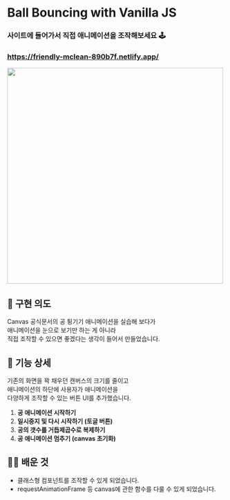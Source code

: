 # Ball Bouncing with Vanilla JS

### 사이트에 들어가서 직접 애니메이션을 조작해보세요 🕹
### https://friendly-mclean-890b7f.netlify.app/

<img src="https://user-images.githubusercontent.com/68722179/149880836-ab7ea0b5-6266-49aa-a607-bab9ccdaed26.png" width="500" />

## 🥎 구현 의도
Canvas 공식문서의 공 튕기기 애니메이션을 실습해 보다가 <BR/> 
애니메이션을 눈으로 보기만 하는 게 아니라  <BR/>
직접 조작할 수 있으면 좋겠다는 생각이 들어서 만들었습니다.

## 🎳 기능 상세
기존의 화면을 꽉 채우던 캔버스의 크기를 줄이고 <BR/> 
애니메이션의 하단에 사용자가 애니메이션을 <BR/>
다양하게 조작할 수 있는 버튼 UI를 추가했습니다.

1. **공 애니메이션 시작하기**
2. **일시중지 및 다시 시작하기 (토글 버튼)** 
3. **공의 갯수를 거듭제곱수로 복제하기**
4. **공 애니메이션 멈추기 (canvas 초기화)**

## 🏌️‍♂️ 배운 것
* 클래스형 컴포넌트를 조작할 수 있게 되었습니다.
* requestAnimationFrame 등 canvas에 관한 함수를 다룰 수 있게 되었습니다.
